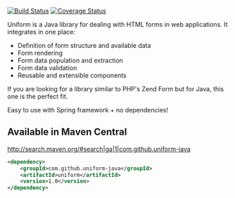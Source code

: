 [![Build Status](https://travis-ci.org/uniform-java/uniform.svg)](https://travis-ci.org/uniform-java/uniform)
[![Coverage Status](https://coveralls.io/repos/uniform-java/uniform/badge.svg?branch=master&service=github)](https://coveralls.io/github/uniform-java/uniform?branch=master)

Uniform is a Java library for dealing with HTML forms in web applications.
It integrates in one place:
* Definition of form structure and available data
* Form rendering
* Form data population and extraction
* Form data validation
* Reusable and extensible components

If you are looking for a library similar to PHP's Zend Form but for Java, this one is the perfect fit.

Easy to use with Spring framework + no dependencies!

## Available in Maven Central

http://search.maven.org/#search|ga|1|com.github.uniform-java

```xml
<dependency>
    <groupId>com.github.uniform-java</groupId>
    <artifactId>uniform</artifactId>
    <version>1.0</version>
</dependency>
```
